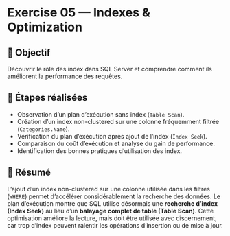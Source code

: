 # Exercise 05 — Indexes & Optimization

## 🎯 Objectif
Découvrir le rôle des index dans SQL Server et comprendre comment ils améliorent la performance des requêtes.

## 🧱 Étapes réalisées
- Observation d’un plan d’exécution sans index (`Table Scan`).
- Création d’un index non-clustered sur une colonne fréquemment filtrée (`Categories.Name`).
- Vérification du plan d’exécution après ajout de l’index (`Index Seek`).
- Comparaison du coût d’exécution et analyse du gain de performance.
- Identification des bonnes pratiques d’utilisation des index.

## 📘 Résumé
L’ajout d’un index non-clustered sur une colonne utilisée dans les filtres (`WHERE`) permet d’accélérer considérablement la recherche des données.
Le plan d’exécution montre que SQL utilise désormais une **recherche d’index (Index Seek)** au lieu d’un **balayage complet de table (Table Scan)**.
Cette optimisation améliore la lecture, mais doit être utilisée avec discernement, car trop d’index peuvent ralentir les opérations d’insertion ou de mise à jour.
